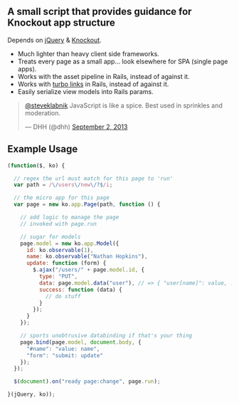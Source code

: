 ## A small script that provides guidance for Knockout app structure

Depends on [jQuery](http://jquery.com/) & [Knockout](http://knockoutjs.com/).

* Much lighter than heavy client side frameworks.
* Treats every page as a small app... look elsewhere for SPA (single page apps).
* Works with the asset pipeline in Rails, instead of against it.
* Works with [turbo links](https://github.com/rails/turbolinks/) in Rails, instead of against it.
* Easily serialize view models into Rails params.

<blockquote class="twitter-tweet"><p><a href="https://twitter.com/steveklabnik">@steveklabnik</a> JavaScript is like a spice. Best used in sprinkles and moderation.</p>&mdash; DHH (@dhh) <a href="https://twitter.com/dhh/statuses/374656854825005056">September 2, 2013</a></blockquote>
<script async src="//platform.twitter.com/widgets.js" charset="utf-8"></script>

## Example Usage

```javascript
(function($, ko) {

  // regex the url must match for this page to 'run'
  var path = /\/users\/new\/?$/i;

  // the micro app for this page
  var page = new ko.app.Page(path, function () {

    // add logic to manage the page
    // invoked with page.run

    // sugar for models
    page.model = new ko.app.Model({
      id: ko.observable(1),
      name: ko.observable("Nathan Hopkins"),
      update: function (form) {
        $.ajax("/users/" + page.model.id, {
          type: "PUT",
          data: page.model.data("user"), // => { "user[name]": value, ... }
          success: function (data) {
            // do stuff
          }
        });
      }
    });

    // sports unobtrusive databinding if that's your thing
    page.bind(page.model, document.body, {
      "#name": "value: name",
      "form": "submit: update"
    });
  });

  $(document).on("ready page:change", page.run);

}(jQuery, ko));
```

